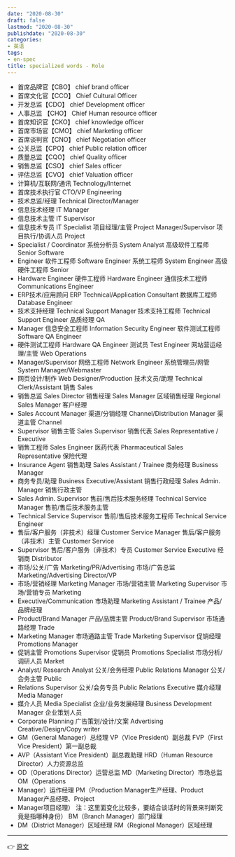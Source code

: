 ```yaml
---
date: "2020-08-30"
draft: false
lastmod: "2020-08-30"
publishdate: "2020-08-30"
categories:
- 英语
tags: 
- en-spec
title: specialized words - Role
---
```


* 首席品牌官【CBO】 chief brand officer
* 首席文化官【CCO】 Chief Cultural Officer
* 开发总监【CDO】 chief Development officer
* 人事总监 【CHO】 Chief Human resource officer
* 首席知识官【CKO】 chief knowledge officer
* 首席市场官【CMO】 chief Marketing officer
* 首席谈判官【CNO】 chief Negotiation officer
* 公关总监【CPO】 chief Public relation officer
* 质量总监【CQO】 chief Quality officer
* 销售总监【CSO】 chief Sales officer
* 评估总监【CVO】 chief Valuation officer 
* 计算机/互联网/通讯 Technology/Internet
* 首席技术执行官 CTO/VP Engineering
* 技术总监/经理 Technical Director/Manager
* 信息技术经理 IT Manager
* 信息技术主管 IT Supervisor
* 信息技术专员 IT Specialist 项目经理/主管 Project Manager/Supervisor 项目执行/协调人员 Project
* Specialist / Coordinator 系统分析员 System Analyst 高级软件工程师 Senior Software
* Engineer 软件工程师 Software Engineer 系统工程师 System Engineer 高级硬件工程师 Senior
* Hardware Engineer 硬件工程师 Hardware Engineer 通信技术工程师 Communications Engineer
* ERP技术/应用顾问 ERP Technical/Application Consultant 数据库工程师 Database Engineer
* 技术支持经理 Technical Support Manager 技术支持工程师 Technical Support Engineer 品质经理 QA
* Manager 信息安全工程师 Information Security Engineer 软件测试工程师 Software QA Engineer
* 硬件测试工程师 Hardware QA Engineer 测试员 Test Engineer 网站营运经理/主管 Web Operations
* Manager/Supervisor 网络工程师 Network Engineer 系统管理员/网管 System Manager/Webmaster
* 网页设计/制作 Web Designer/Production 技术文员/助理 Technical Clerk/Assistant 销售 Sales
* 销售总监 Sales Director 销售经理 Sales Manager 区域销售经理 Regional Sales Manager 客户经理
* Sales Account Manager 渠道/分销经理 Channel/Distribution Manager 渠道主管 Channel
* Supervisor 销售主管 Sales Supervisor 销售代表 Sales Representative / Executive
* 销售工程师 Sales Engineer 医药代表 Pharmaceutical Sales Representative 保险代理
* Insurance Agent 销售助理 Sales Assistant / Trainee 商务经理 Business Manager
* 商务专员/助理 Business Executive/Assistant 销售行政经理 Sales Admin. Manager 销售行政主管
* Sales Admin. Supervisor 售前/售后技术服务经理 Technical Service Manager 售前/售后技术服务主管
* Technical Service Supervisor 售前/售后技术服务工程师 Technical Service Engineer
* 售后/客户服务（非技术）经理 Customer Service Manager 售后/客户服务（非技术）主管 Customer Service
* Supervisor 售后/客户服务（非技术）专员 Customer Service Executive 经销商 Distributor
* 市场/公关/广告 Marketing/PR/Advertising 市场/广告总监 Marketing/Advertising Director/VP
* 市场/营销经理 Marketing Manager 市场/营销主管 Marketing Supervisor 市场/营销专员 Marketing
* Executive/Communication 市场助理 Marketing Assistant / Trainee 产品/品牌经理
* Product/Brand Manager 产品/品牌主管 Product/Brand Supervisor 市场通路经理 Trade
* Marketing Manager 市场通路主管 Trade Marketing Supervisor 促销经理 Promotions Manager
* 促销主管 Promotions Supervisor 促销员 Promotions Specialist 市场分析/调研人员 Market
* Analyst/ Research Analyst 公关/会务经理 Public Relations Manager 公关/会务主管 Public
* Relations Supervisor 公关/会务专员 Public Relations Executive 媒介经理 Media Manager
* 媒介人员 Media Specialist 企业/业务发展经理 Business Development Manager 企业策划人员
* Corporate Planning 广告策划/设计/文案 Advertising Creative/Design/Copy writer
* GM（General Manager）总经理 VP（Vice President）副总裁 FVP（First Vice President）第一副总裁
* AVP（Assistant Vice President）副总裁助理 HRD（Human Resource Director）人力资源总监
* OD（Operations Director）运营总监 MD（Marketing Director）市场总监 OM（Operations
* Manager）运作经理 PM（Production Manager生产经理、Product Manager产品经理、Project
* Manager项目经理） 注：这里面变化比较多，要结合谈话时的背景来判断究竟是指哪种身份） BM（Branch Manager）部门经理
* DM（District Manager）区域经理 RM（Regional Manager）区域经理 




---

👉 [原文](https://blog.csdn.net/youzhouliu/article/details/51657210)
